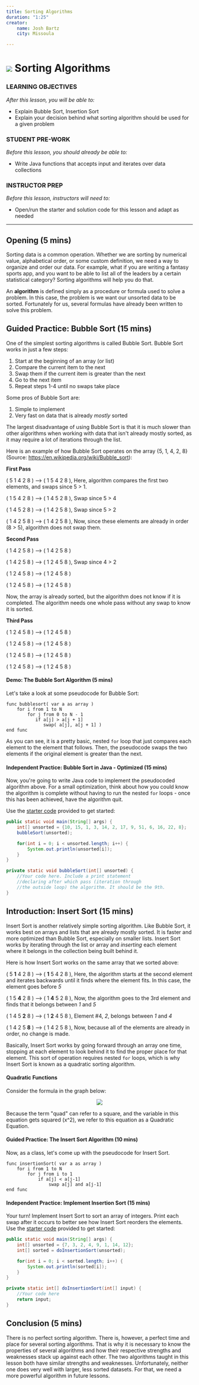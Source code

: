 ```yaml
---
title: Sorting Algorithms
duration: "1:25"
creator:
    name: Josh Bartz
    city: Missoula

---
```


<!--  OUTSTANDING

-->

# ![](https://ga-dash.s3.amazonaws.com/production/assets/logo-9f88ae6c9c3871690e33280fcf557f33.png) Sorting Algorithms

### LEARNING OBJECTIVES
*After this lesson, you will be able to:*
- Explain Bubble Sort, Insertion Sort
- Explain your decision behind what sorting algorithm should be used for a given problem

### STUDENT PRE-WORK
*Before this lesson, you should already be able to:*
- Write Java functions that accepts input and iterates over data collections

### INSTRUCTOR PREP
*Before this lesson, instructors will need to:*
- Open/run the starter and solution code for this lesson and adapt as needed

---
<a name="opening"></a>
## Opening (5 mins)

Sorting data is a common operation. Whether we are sorting by numerical value, alphabetical order, or some custom definition, we need a way to organize and order our data. For example, what if you are writing a fantasy sports app, and you want to be able to list all of the leaders by a certain statistical category?  Sorting algorithms will help you do that.

An __algorithm__ is defined simply as a procedure or formula used to solve a problem. In this case, the problem is we want our unsorted data to be sorted. Fortunately for us, several formulas have already been written to solve this problem.


<a name="introduction"></a>
## Guided Practice: Bubble Sort (15 mins)

One of the simplest sorting algorithms is called Bubble Sort. Bubble Sort works in just a few steps:

1) Start at the beginning of an array (or list)
2) Compare the current item to the next
3) Swap them if the current item is greater than the next
4) Go to the next item
5) Repeat steps 1-4 until no swaps take place


Some pros of Bubble Sort are:

1) Simple to implement
2) Very fast on data that is already _mostly_ sorted

The largest disadvantage of using Bubble Sort is that it is much slower than other algorithms when working with data that isn't already mostly sorted, as it may require a lot of iterations through the list.

Here is an example of how Bubble Sort operates on the array {5, 1, 4, 2, 8} (Source: https://en.wikipedia.org/wiki/Bubble_sort):

__First Pass__

( 5 1 4 2 8 ) --> ( 1 5 4 2 8 ), Here, algorithm compares the first two elements, and swaps since 5 > 1.

( 1 5 4 2 8 ) --> ( 1 4 5 2 8 ), Swap since 5 > 4

( 1 4 5 2 8 ) --> ( 1 4 2 5 8 ), Swap since 5 > 2

( 1 4 2 5 8 ) --> ( 1 4 2 5 8 ), Now, since these elements are already in order (8 > 5), algorithm does not swap them.

__Second Pass__

( 1 4 2 5 8 ) --> ( 1 4 2 5 8 )

( 1 4 2 5 8 ) --> ( 1 2 4 5 8 ), Swap since 4 > 2

( 1 2 4 5 8 ) --> ( 1 2 4 5 8 )

( 1 2 4 5 8 ) --> ( 1 2 4 5 8 )

Now, the array is already sorted, but the algorithm does not know if it is completed. The algorithm needs one whole pass without any swap to know it is sorted.

__Third Pass__

( 1 2 4 5 8 ) --> ( 1 2 4 5 8 )

( 1 2 4 5 8 ) --> ( 1 2 4 5 8 )

( 1 2 4 5 8 ) --> ( 1 2 4 5 8 )

( 1 2 4 5 8 ) --> ( 1 2 4 5 8 )


<a name="guided-practice"></a>
#### Demo: The Bubble Sort Algorithm (5 mins)

Let's take a look at some pseudocode for Bubble Sort:

```
func bubblesort( var a as array )
    for i from 1 to N
        for j from 0 to N - 1
           if a[j] > a[j + 1]
              swap( a[j], a[j + 1] )
end func
```

As you can see, it is a pretty basic, nested `for` loop that just compares each element to the element that follows. Then, the pseudocode swaps the two elements if the original element is greater than the next.

<a name="independent-practice"></a>

#### Independent Practice: Bubble Sort in Java - Optimized (15 mins)

Now, you're going to write Java code to implement the pseudocoded algorithm above. For a small optimization, think about how you could know the algorithm is complete without having to run the nested `for` loops - once this has been achieved, have the algorithm quit.

Use the [starter code](starter-code/BubbleSort.java) provided to get started:

```java
public static void main(String[] args) {
	int[] unsorted = {10, 15, 1, 3, 14, 2, 17, 9, 51, 6, 16, 22, 8};
	bubbleSort(unsorted);

	for(int i = 0; i < unsorted.length; i++) {
		System.out.println(unsorted[i]);
	}
}

private static void bubbleSort(int[] unsorted) {
	//Your code here. Include a print statement
	//declaring after which pass (iteration through
	//the outside loop) the algorithm. It should be the 9th.		
}
```


<a name="introduction"></a>
## Introduction: Insert Sort (15 mins)

Insert Sort is another relatively simple sorting algorithm. Like Bubble Sort, it works best on arrays and lists that are already mostly sorted. It is faster and more optimized than Bubble Sort, especially on smaller lists. Insert Sort works by iterating through the list or array and _inserting_ each element where it belongs in the collection being built behind it.

Here is how Insert Sort works on the same array that we sorted above:

( 5 __1__ 4 2 8 ) --> ( __1__ 5 4 2 8 ), Here, the algorithm starts at the second element and iterates backwards until it finds where the element fits. In this case, the element goes before _5_

( 1 5 __4__ 2 8 ) --> ( 1 __4__ 5 2 8 ), Now, the algorithm goes to the 3rd element and finds that it belongs between _1_ and _5_

( 1 4 5 __2__ 8 ) --> ( 1 __2__ 4 5 8 ), Element #4, _2_, belongs between _1_ and _4_

( 1 4 2 5 __8__ ) --> ( 1 4 2 5 8 ), Now, because all of the elements are already in order, no change is made.


Basically, Insert Sort works by going forward through an array one time, stopping at each element to look behind it to find the proper place for that element. This sort of operation requires nested `for` loops, which is why Insert Sort is known as a quadratic sorting algorithm.

#### Quadratic Functions

Consider the formula in the graph below:

<p align="center">
  <img src="https://i.imgur.com/OElD9b3.png">
</p>

Because the term "quad" can refer to a square, and the variable in this equation gets squared (x^2), we refer to this equation as a Quadratic Equation.   



<a name="guided-practice"></a>
#### Guided Practice: The Insert Sort Algorithm (10 mins)

Now, as a class, let's come up with the pseudocode for Insert Sort.


```
func insertionSort( var a as array )
    for i from 1 to N
        for j from i to 1
            if a[j] < a[j-1]
                swap a[j] and a[j-1]
end func
```

<a name="independent-practice"></a>
#### Independent Practice: Implement Insertion Sort (15 mins)


Your turn! Implement Insert Sort to sort an array of integers. Print each swap after it occurs to better see how Insert Sort reorders the elements.    Use the [starter code](starter-code/InsertionSort.java) provided to get started:

``` java
public static void main(String[] args) {
	int[] unsorted = {7, 3, 2, 4, 9, 1, 14, 12};
	int[] sorted = doInsertionSort(unsorted);

	for(int i = 0; i < sorted.length; i++) {
		System.out.println(sorted[i]);
	}
}

private static int[] doInsertionSort(int[] input) {
    //Your code here
    return input;
}
```


<a name="conclusion"></a>
## Conclusion (5 mins)

There is no perfect sorting algorithm. There is, however, a perfect time and place for several sorting algorithms. That is why it is necessary to know the properties of several algorithms and how their respective strengths and weaknesses stack up against each other. The two algorithms taught in this lesson both have similar strengths and weaknesses. Unfortunately, neither one does very well with larger, less sorted datasets. For that, we need a more powerful algorithm in future lessons.
